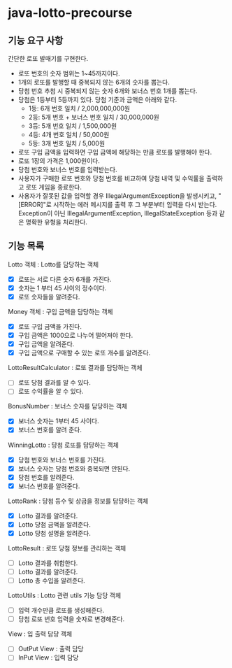 # java-lotto-precourse

## 기능 요구 사항
간단한 로또 발매기를 구현한다.
- 로또 번호의 숫자 범위는 1~45까지이다.
- 1개의 로또를 발행할 때 중복되지 않는 6개의 숫자를 뽑는다.
- 당첨 번호 추첨 시 중복되지 않는 숫자 6개와 보너스 번호 1개를 뽑는다.
- 당첨은 1등부터 5등까지 있다. 당첨 기준과 금액은 아래와 같다.
    - 1등: 6개 번호 일치 / 2,000,000,000원
    - 2등: 5개 번호 + 보너스 번호 일치 / 30,000,000원
    - 3등: 5개 번호 일치 / 1,500,000원
    - 4등: 4개 번호 일치 / 50,000원
    - 5등: 3개 번호 일치 / 5,000원
- 로또 구입 금액을 입력하면 구입 금액에 해당하는 만큼 로또를 발행해야 한다.
- 로또 1장의 가격은 1,000원이다.
- 당첨 번호와 보너스 번호를 입력받는다.
- 사용자가 구매한 로또 번호와 당첨 번호를 비교하여 당첨 내역 및 수익률을 출력하고 로또 게임을 종료한다.
- 사용자가 잘못된 값을 입력할 경우 IllegalArgumentException을 발생시키고, "[ERROR]"로 시작하는 에러 메시지를 출력 후 그 부분부터 입력을 다시 받는다. Exception이 아닌 IllegalArgumentException, IllegalStateException 등과 같은 명확한 유형을 처리한다.

## 기능 목록
Lotto 객체 : Lotto를 담당하는 객체
- [x] 로또는 서로 다른 숫자 6개를 가진다.
- [x] 숫자는 1 부터 45 사이의 정수이다.
- [x] 로또 숫자들을 알려준다.

Money 객체 : 구입 금액을 담당하는 객체
- [x] 로또 구입 금액을 가진다.
- [x] 구입 금액은 1000으로 나누어 떨어져야 한다.
- [x] 구입 금액을 알려준다.
- [x] 구입 금액으로 구매할 수 있는 로또 개수를 알려준다.

LottoResultCalculator : 로또 결과를 담당하는 객체
- [ ] 로또 당첨 결과를 알 수 있다.
- [ ] 로또 수익률을 알 수 있다.

BonusNumber : 보너스 숫자를 담당하는 객체
- [x] 보너스 숫자는 1부터 45 사이다.
- [x] 보너스 번호를 알려 준다.

WinningLotto : 당첨 로또를 담당하는 객체
- [x] 당첨 번호와 보너스 번호를 가진다.
- [x] 보너스 숫자는 당첨 번호와 중복되면 안된다.
- [x] 당첨 번호를 알려준다.
- [x] 보너스 번호를 알려준다.

LottoRank : 당첨 등수 및 상금을 정보를 담당하는 객체
- [x] Lotto 결과를 알려준다.
- [x] Lotto 당첨 금액을 알려준다.
- [x] Lotto 당첨 설명을 알려준다.

LottoResult : 로또 당첨 정보를 관리하는 객체
- [ ] Lotto 결과를 취합한다.
- [ ] Lotto 결과를 알려준다.
- [ ] Lotto 총 수입을 알려준다.

LottoUtils : Lotto 관련 utils 기능 담당 객체
- [ ] 입력 개수만큼 로또를 생성해준다.
- [ ] 당첨 로또 번호 입력을 숫자로 변경해준다.

View : 입 출력 담당 객체
- [ ] OutPut View : 출력 담당
- [ ] InPut View : 입력 담당